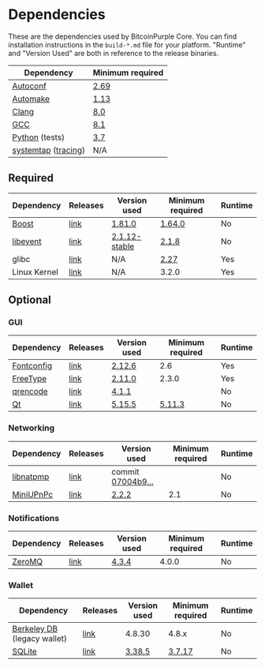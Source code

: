 # Dependencies

These are the dependencies used by BitcoinPurple Core.
You can find installation instructions in the `build-*.md` file for your platform.
"Runtime" and "Version Used" are both in reference to the release binaries.

| Dependency | Minimum required |
| --- | --- |
| [Autoconf](https://www.gnu.org/software/autoconf/) | [2.69](https://github.com/bitcoinpurple/bitcoinpurple/pull/17769) |
| [Automake](https://www.gnu.org/software/automake/) | [1.13](https://github.com/bitcoinpurple/bitcoinpurple/pull/18290) |
| [Clang](https://clang.llvm.org) | [8.0](https://github.com/bitcoinpurple/bitcoinpurple/pull/24164) |
| [GCC](https://gcc.gnu.org) | [8.1](https://github.com/bitcoinpurple/bitcoinpurple/pull/23060) |
| [Python](https://www.python.org) (tests) | [3.7](https://github.com/bitcoinpurple/bitcoinpurple/pull/26226) |
| [systemtap](https://sourceware.org/systemtap/) ([tracing](tracing.md))| N/A |

## Required

| Dependency | Releases | Version used | Minimum required | Runtime |
| --- | --- | --- | --- | --- |
| [Boost](../depends/packages/boost.mk) | [link](https://www.boost.org/users/download/) | [1.81.0](https://github.com/bitcoinpurple/bitcoinpurple/pull/26557) | [1.64.0](https://github.com/bitcoinpurple/bitcoinpurple/pull/22320) | No |
| [libevent](../depends/packages/libevent.mk) | [link](https://github.com/libevent/libevent/releases) | [2.1.12-stable](https://github.com/bitcoinpurple/bitcoinpurple/pull/21991) | [2.1.8](https://github.com/bitcoinpurple/bitcoinpurple/pull/24681) | No |
| glibc | [link](https://www.gnu.org/software/libc/) | N/A | [2.27](https://github.com/bitcoinpurple/bitcoinpurple/pull/27029) | Yes |
| Linux Kernel | [link](https://www.kernel.org/) | N/A | 3.2.0 | Yes |

## Optional

### GUI
| Dependency | Releases | Version used | Minimum required | Runtime |
| --- | --- | --- | --- | --- |
| [Fontconfig](../depends/packages/fontconfig.mk) | [link](https://www.freedesktop.org/wiki/Software/fontconfig/) | [2.12.6](https://github.com/bitcoinpurple/bitcoinpurple/pull/23495) | 2.6 | Yes |
| [FreeType](../depends/packages/freetype.mk) | [link](https://freetype.org) | [2.11.0](https://github.com/bitcoinpurple/bitcoinpurple/commit/01544dd78ccc0b0474571da854e27adef97137fb) | 2.3.0 | Yes |
| [qrencode](../depends/packages/qrencode.mk) | [link](https://fukuchi.org/works/qrencode/) | [4.1.1](https://github.com/bitcoinpurple/bitcoinpurple/pull/27312) | | No |
| [Qt](../depends/packages/qt.mk) | [link](https://download.qt.io/official_releases/qt/) | [5.15.5](https://github.com/bitcoinpurple/bitcoinpurple/pull/25719) | [5.11.3](https://github.com/bitcoinpurple/bitcoinpurple/pull/24132) | No |

### Networking
| Dependency | Releases | Version used | Minimum required | Runtime |
| --- | --- | --- | --- | --- |
| [libnatpmp](../depends/packages/libnatpmp.mk) | [link](https://github.com/miniupnp/libnatpmp/) | commit [07004b9...](https://github.com/bitcoinpurple/bitcoinpurple/pull/25917) | | No |
| [MiniUPnPc](../depends/packages/miniupnpc.mk) | [link](https://miniupnp.tuxfamily.org/) | [2.2.2](https://github.com/bitcoinpurple/bitcoinpurple/pull/20421) | 2.1 | No |

### Notifications
| Dependency | Releases | Version used | Minimum required | Runtime |
| --- | --- | --- | --- | --- |
| [ZeroMQ](../depends/packages/zeromq.mk) | [link](https://github.com/zeromq/libzmq/releases) | [4.3.4](https://github.com/bitcoinpurple/bitcoinpurple/pull/23956) | 4.0.0 | No |

### Wallet
| Dependency | Releases | Version used | Minimum required | Runtime |
| --- | --- | --- | --- | --- |
| [Berkeley DB](../depends/packages/bdb.mk) (legacy wallet) | [link](https://www.oracle.com/technetwork/database/database-technologies/berkeleydb/downloads/index.html) | 4.8.30 | 4.8.x | No |
| [SQLite](../depends/packages/sqlite.mk) | [link](https://sqlite.org) | [3.38.5](https://github.com/bitcoinpurple/bitcoinpurple/pull/25378) | [3.7.17](https://github.com/bitcoinpurple/bitcoinpurple/pull/19077) | No |
